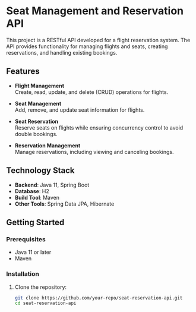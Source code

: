 # Seat Management and Reservation API

This project is a RESTful API developed for a flight reservation system. The API provides functionality for managing flights and seats, creating reservations, and handling existing bookings.

## Features

- **Flight Management**  
  Create, read, update, and delete (CRUD) operations for flights.

- **Seat Management**  
  Add, remove, and update seat information for flights.

- **Seat Reservation**  
  Reserve seats on flights while ensuring concurrency control to avoid double bookings.

- **Reservation Management**  
  Manage reservations, including viewing and canceling bookings.

## Technology Stack

- **Backend**: Java 11, Spring Boot  
- **Database**: H2
- **Build Tool**: Maven  
- **Other Tools**: Spring Data JPA, Hibernate

## Getting Started

### Prerequisites

- Java 11 or later
- Maven

### Installation

1. Clone the repository:
   ```bash
   git clone https://github.com/your-repo/seat-reservation-api.git
   cd seat-reservation-api
